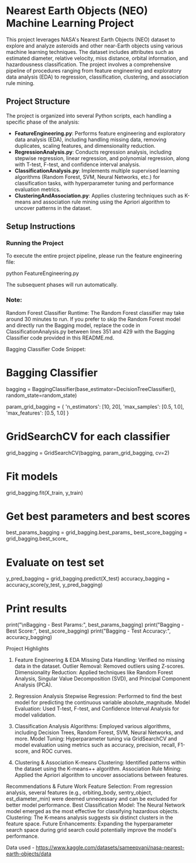 # Nearest Earth Objects (NEO) Machine Learning Project

This project leverages NASA's Nearest Earth Objects (NEO) dataset to explore and analyze asteroids and other near-Earth objects using various machine learning techniques. The dataset includes attributes such as estimated diameter, relative velocity, miss distance, orbital information, and hazardousness classification. The project involves a comprehensive pipeline of procedures ranging from feature engineering and exploratory data analysis (EDA) to regression, classification, clustering, and association rule mining.

## Project Structure

The project is organized into several Python scripts, each handling a specific phase of the analysis:

- **FeatureEngineering.py**: Performs feature engineering and exploratory data analysis (EDA), including handling missing data, removing duplicates, scaling features, and dimensionality reduction.
- **RegressionAnalysis.py**: Conducts regression analysis, including stepwise regression, linear regression, and polynomial regression, along with T-test, F-test, and confidence interval analysis.
- **ClassificationAnalysis.py**: Implements multiple supervised learning algorithms (Random Forest, SVM, Neural Networks, etc.) for classification tasks, with hyperparameter tuning and performance evaluation metrics.
- **ClusteringAndAssociation.py**: Applies clustering techniques such as K-means and association rule mining using the Apriori algorithm to uncover patterns in the dataset.

## Setup Instructions

### Running the Project

To execute the entire project pipeline, please run the feature engineering file:

python FeatureEngineering.py

The subsequent phases will run automatically.

### Note:

Random Forest Classifier Runtime: The Random Forest classifier may take around 30 minutes to run. If you prefer to skip the Random Forest model and directly run the Bagging model, replace the code in ClassificationAnalysis.py between lines 351 and 429 with the Bagging Classifier code provided in this README.md.

Bagging Classifier Code Snippet:

# Bagging Classifier
bagging = BaggingClassifier(base_estimator=DecisionTreeClassifier(), random_state=random_state)

param_grid_bagging = {
    'n_estimators': [10, 20],
    'max_samples': [0.5, 1.0],
    'max_features': [0.5, 1.0]
}

# GridSearchCV for each classifier
grid_bagging = GridSearchCV(bagging, param_grid_bagging, cv=2)

# Fit models
grid_bagging.fit(X_train, y_train)

# Get best parameters and best scores
best_params_bagging = grid_bagging.best_params_
best_score_bagging = grid_bagging.best_score_

# Evaluate on test set
y_pred_bagging = grid_bagging.predict(X_test)
accuracy_bagging = accuracy_score(y_test, y_pred_bagging)

# Print results
print("\nBagging - Best Params:", best_params_bagging)
print("Bagging - Best Score:", best_score_bagging)
print("Bagging - Test Accuracy:", accuracy_bagging)


Project Highlights

1. Feature Engineering & EDA
Missing Data Handling: Verified no missing data in the dataset.
Outlier Removal: Removed outliers using Z-scores.
Dimensionality Reduction: Applied techniques like Random Forest Analysis, Singular Value Decomposition (SVD), and Principal Component Analysis (PCA).

2. Regression Analysis
Stepwise Regression: Performed to find the best model for predicting the continuous variable absolute_magnitude.
Model Evaluation: Used T-test, F-test, and Confidence Interval Analysis for model validation.

3. Classification Analysis
Algorithms: Employed various algorithms, including Decision Trees, Random Forest, SVM, Neural Networks, and more.
Model Tuning: Hyperparameter tuning via GridSearchCV and model evaluation using metrics such as accuracy, precision, recall, F1-score, and ROC curves.

4. Clustering & Association
K-means Clustering: Identified patterns within the dataset using the K-means++ algorithm.
Association Rule Mining: Applied the Apriori algorithm to uncover associations between features.

Recommendations & Future Work
Feature Selection: From regression analysis, several features (e.g., orbiting_body, sentry_object, est_diameter_min) were deemed unnecessary and can be excluded for better model performance.
Best Classification Model: The Neural Network model emerged as the most effective for classifying hazardous objects.
Clustering: The K-means analysis suggests six distinct clusters in the feature space.
Future Enhancements: Expanding the hyperparameter search space during grid search could potentially improve the model's performance.

Data used -
https://www.kaggle.com/datasets/sameepvani/nasa-nearest-earth-objects/data

